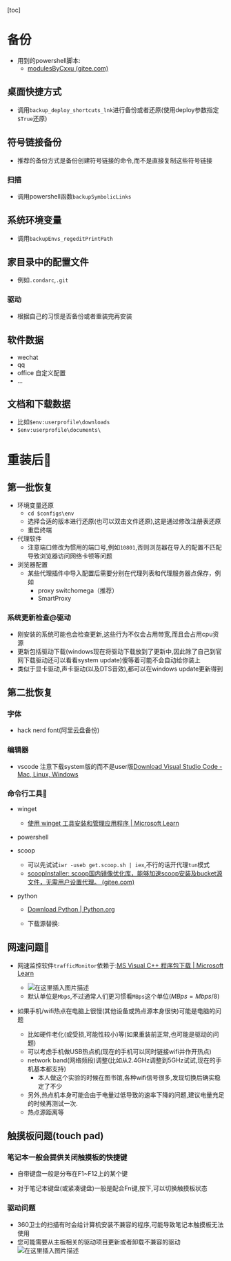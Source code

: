 [toc]

# 备份

- 用到的powershell脚本:
  - [modulesByCxxu  (gitee.com)](https://gitee.com/xuchaoxin1375/scripts/tree/main/modulesByCxxu)

## 桌面快捷方式

- 调用`backup_deploy_shortcuts_lnk`进行备份或者还原(使用deploy参数指定`$True`还原)

## 符号链接备份

- 推荐的备份方式是备份创建符号链接的命令,而不是直接复制这些符号链接

### 扫描

- 调用powershell函数`backupSymbolicLinks`

## 系统环境变量

- 调用`backupEnvs_regeditPrintPath`

## 家目录中的配置文件

- 例如`.condarc`,`.git`

### 驱动

- 根据自己的习惯是否备份或者重装完再安装

## 软件数据

- wechat
- qq
- office 自定义配置
- ...

## 文档和下载数据

- 比如`$env:userprofile\downloads`
- `$env:userprofile\documents\`

# 重装后👺

## 第一批恢复

- 环境变量还原
  - `cd $configs\env`
  - 选择合适的版本进行还原(也可以双击文件还原),这是通过修改注册表还原
  - 重启终端
- 代理软件
  - 注意端口修改为惯用的端口号,例如`10801`,否则浏览器在导入的配置不匹配导致浏览器访问网络卡顿等问题
- 浏览器配置
  - 某些代理插件中导入配置后需要分别在代理列表和代理服务器点保存，例如
    - proxy switchomega（推荐）
    - SmartProxy

### 系统更新检查@驱动

- 刚安装的系统可能也会检查更新,这些行为不仅会占用带宽,而且会占用cpu资源
- 更新包括驱动下载(windows现在将驱动下载放到了更新中,因此除了自己到官网下载驱动还可以看看system update)傻等着可能不会自动给你装上
- 类似于显卡驱动,声卡驱动(以及DTS音效),都可以在windows update更新得到

## 第二批恢复

### 字体

- hack nerd font(阿里云盘备份)

### 编辑器

- vscode 注意下载system版的而不是user版[Download Visual Studio Code - Mac, Linux, Windows](https://code.visualstudio.com/Download)



### 命令行工具👺

- winget
  - [使用 winget 工具安装和管理应用程序 | Microsoft Learn](https://learn.microsoft.com/zh-CN/windows/package-manager/winget/)
- powershell

- scoop
  
  - 可以先试试`iwr -useb get.scoop.sh | iex`,不行的话开代理`tun`模式
  - [scoopInstaller: scoop国内镜像优化库，能够加速scoop安装及bucket源文件，无需用户设置代理。 (gitee.com)](https://gitee.com/glsnames/scoop-installer)
  
- python

  - [Download Python | Python.org](https://www.python.org/downloads/)

  - 下载源替换:

    



## 网速问题🎈

- 网速监控软件`trafficMonitor`依赖于:[MS Visual C++ 程序包下载 | Microsoft Learn](https://learn.microsoft.com/zh-CN/cpp/windows/latest-supported-vc-redist?view=msvc-170)
  - ![在这里插入图片描述](https://img-blog.csdnimg.cn/0f37ffe74f794f4195d83990100a7ad8.png)
  - 默认单位是`Mbps`,不过通常人们更习惯看`MBps`这个单位($MBps=Mbps/8$)

- 如果手机/wifi热点在电脑上很慢(其他设备或热点源本身很快)可能是电脑的问题
  - 比如硬件老化(或受损,可能性较小)等(如果重装前正常,也可能是驱动的问题)
  - 可以考虑手机做USB热点机(现在的手机可以同时链接wifi并作开热点)
  - network band(网络频段)调整(比如从2.4GHz调整到5GHz试试,现在的手机基本都支持)
    - 本人做这个实验的时候在图书馆,各种wifi信号很多,发现切换后确实稳定了不少
  - 另外,热点机本身可能会由于电量过低导致的速率下降的问题,建议电量充足的时候再测试一次.
  - 热点源距离等

## 触摸板问题(touch pad)

###  笔记本一般会提供关闭触摸板的快捷键

- 自带键盘一般是分布在F1~F12上的某个键

- 对于笔记本键盘(或紧凑键盘)一般是配合Fn键,按下,可以切换触摸板状态

###  驱动问题

- 360卫士的扫描有时会给计算机安装不兼容的程序,可能导致笔记本触摸板无法使用
- 您可能需要从主板相关的驱动项目更新或者卸载不兼容的驱动
![在这里插入图片描述](https://img-blog.csdnimg.cn/e5e73ef7074346dd99fc33341676b307.png)











